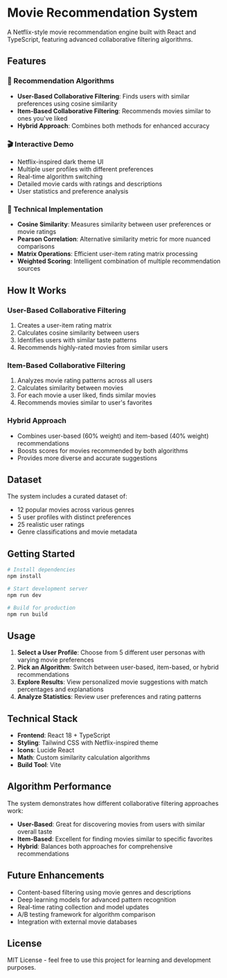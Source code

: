 # Movie Recommendation System

A Netflix-style movie recommendation engine built with React and TypeScript, featuring advanced collaborative filtering algorithms.

## Features

### 🎯 Recommendation Algorithms
- **User-Based Collaborative Filtering**: Finds users with similar preferences using cosine similarity
- **Item-Based Collaborative Filtering**: Recommends movies similar to ones you've liked
- **Hybrid Approach**: Combines both methods for enhanced accuracy

### 🎬 Interactive Demo
- Netflix-inspired dark theme UI
- Multiple user profiles with different preferences
- Real-time algorithm switching
- Detailed movie cards with ratings and descriptions
- User statistics and preference analysis

### 🧮 Technical Implementation
- **Cosine Similarity**: Measures similarity between user preferences or movie ratings
- **Pearson Correlation**: Alternative similarity metric for more nuanced comparisons
- **Matrix Operations**: Efficient user-item rating matrix processing
- **Weighted Scoring**: Intelligent combination of multiple recommendation sources

## How It Works

### User-Based Collaborative Filtering
1. Creates a user-item rating matrix
2. Calculates cosine similarity between users
3. Identifies users with similar taste patterns
4. Recommends highly-rated movies from similar users

### Item-Based Collaborative Filtering
1. Analyzes movie rating patterns across all users
2. Calculates similarity between movies
3. For each movie a user liked, finds similar movies
4. Recommends movies similar to user's favorites

### Hybrid Approach
- Combines user-based (60% weight) and item-based (40% weight) recommendations
- Boosts scores for movies recommended by both algorithms
- Provides more diverse and accurate suggestions

## Dataset

The system includes a curated dataset of:
- 12 popular movies across various genres
- 5 user profiles with distinct preferences
- 25 realistic user ratings
- Genre classifications and movie metadata

## Getting Started

```bash
# Install dependencies
npm install

# Start development server
npm run dev

# Build for production
npm run build
```

## Usage

1. **Select a User Profile**: Choose from 5 different user personas with varying movie preferences
2. **Pick an Algorithm**: Switch between user-based, item-based, or hybrid recommendations
3. **Explore Results**: View personalized movie suggestions with match percentages and explanations
4. **Analyze Statistics**: Review user preferences and rating patterns

## Technical Stack

- **Frontend**: React 18 + TypeScript
- **Styling**: Tailwind CSS with Netflix-inspired theme
- **Icons**: Lucide React
- **Math**: Custom similarity calculation algorithms
- **Build Tool**: Vite

## Algorithm Performance

The system demonstrates how different collaborative filtering approaches work:

- **User-Based**: Great for discovering movies from users with similar overall taste
- **Item-Based**: Excellent for finding movies similar to specific favorites
- **Hybrid**: Balances both approaches for comprehensive recommendations

## Future Enhancements

- Content-based filtering using movie genres and descriptions
- Deep learning models for advanced pattern recognition
- Real-time rating collection and model updates
- A/B testing framework for algorithm comparison
- Integration with external movie databases

## License

MIT License - feel free to use this project for learning and development purposes.